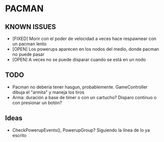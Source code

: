 # PACMAN

## KNOWN ISSUES

+ [FIXED] Morir con el poder de velocidad a veces hace respawnear con un pacman lento
+ [OPEN] Los powerups aparecen en los nodos del medio, donde pacman no puede pasar
+ [OPEN] A veces no se puede disparar cuando se está en un nodo

## TODO

+ Pacman no deberia tener hasgun, probablemente. GameController dibuja el "armita" y maneja los tiros
+ Arma: duración a base de timer o con un cartucho? Disparo continuo o con presionar un botón?


## Ideas

+ CheckPowerupEvents(), PowerupGroup? Siguiendo la línea de lo ya escrito
